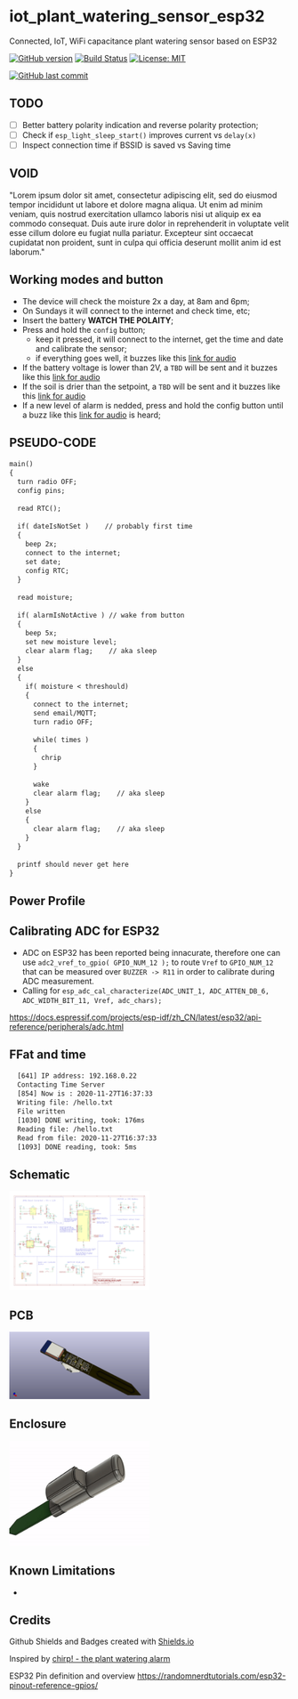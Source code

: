 # iot_plant_watering_sensor_esp32
Connected, IoT, WiFi capacitance plant watering sensor based on ESP32

[![GitHub version](https://img.shields.io/github/release/ldab/iot_plant_watering_sensor_esp32.svg)](https://github.com/ldab/iot_plant_watering_sensor_esp32/releases/latest)
[![Build Status](https://api.travis-ci.com/ldab/iot_plant_watering_sensor_esp32.svg)](https://travis-ci.com/github/ldab/iot_plant_watering_sensor_esp32)
[![License: MIT](https://img.shields.io/badge/License-MIT-green.svg)](https://github.com/ldab/iot_plant_watering_sensor_esp32/blob/master/LICENSE)

[![GitHub last commit](https://img.shields.io/github/last-commit/ldab/iot_plant_watering_sensor_esp32.svg?style=social)](https://github.com/ldab/iot_plant_watering_sensor_esp32)

 ## TODO

- [ ] Better battery polarity indication and reverse polarity protection;
- [ ] Check if `esp_light_sleep_start()` improves current vs `delay(x)`
- [ ] Inspect connection time if BSSID is saved vs Saving time

## VOID

"Lorem ipsum dolor sit amet, consectetur adipiscing elit, sed do eiusmod tempor incididunt ut labore et dolore magna aliqua. Ut enim ad minim veniam, quis nostrud exercitation ullamco laboris nisi ut aliquip ex ea commodo consequat. Duis aute irure dolor in reprehenderit in voluptate velit esse cillum dolore eu fugiat nulla pariatur. Excepteur sint occaecat cupidatat non proident, sunt in culpa qui officia deserunt mollit anim id est laborum."

## Working modes and button

* The device will check the moisture 2x a day, at 8am and 6pm;
* On Sundays it will connect to the internet and check time, etc;
* Insert the battery **WATCH THE POLAITY**;
* Press and hold the `config` button;
  * keep it pressed, it will connect to the internet, get the time and date and calibrate the sensor;
  * if everything goes well, it buzzes like this [link for audio]()
* If the battery voltage is lower than 2V, a `TBD` will be sent and it buzzes like this [link for audio]()
* If the soil is drier than the setpoint, a `TBD` will be sent and it buzzes like this [link for audio]()
* If a new level of alarm is nedded, press and hold the config button until a buzz like this [link for audio]() is heard;

## PSEUDO-CODE

```
main()
{ 
  turn radio OFF;
  config pins;

  read RTC();

  if( dateIsNotSet )    // probably first time
  {
    beep 2x;
    connect to the internet;
    set date;
    config RTC;
  }

  read moisture;

  if( alarmIsNotActive ) // wake from button
  {
    beep 5x;
    set new moisture level;
    clear alarm flag;    // aka sleep
  }
  else
  {
    if( moisture < threshould)
    {
      connect to the internet;
      send email/MQTT;
      turn radio OFF;

      while( times )
      {
        chrip
      }

      wake 
      clear alarm flag;    // aka sleep
    }
    else
    {
      clear alarm flag;    // aka sleep
    }
  }

  printf should never get here
} 
```

## Power Profile

## Calibrating ADC for ESP32

* ADC on ESP32 has been reported being innacurate, therefore one can use ```adc2_vref_to_gpio( GPIO_NUM_12 );``` to route `Vref` to `GPIO_NUM_12` that can be measured over `BUZZER -> R11` in order to calibrate during ADC measurement.
* Calling for `esp_adc_cal_characterize(ADC_UNIT_1, ADC_ATTEN_DB_6, ADC_WIDTH_BIT_11, Vref, adc_chars);`

https://docs.espressif.com/projects/esp-idf/zh_CN/latest/esp32/api-reference/peripherals/adc.html

## FFat and time

```
  [641] IP address: 192.168.0.22
  Contacting Time Server
  [854] Now is : 2020-11-27T16:37:33
  Writing file: /hello.txt
  File written
  [1030] DONE writing, took: 176ms
  Reading file: /hello.txt
  Read from file: 2020-11-27T16:37:33
  [1093] DONE reading, took: 5ms
```

## Schematic

<img src="./pics/iot_plant_watering_sensor_esp32_schematic.png" width="50%"> 

## PCB

<img src="./pics/iot_plant_watering_sensor_esp32_PCB.png" width="50%"> 

## Enclosure

<a href="./enclosure"><img src="./pics/iot_plant_watering_sensor_esp32_enclosure_round.gif" width="50%"></a>

## Known Limitations

* 

## Credits

Github Shields and Badges created with [Shields.io](https://github.com/badges/shields/)

Inspired by [chirp! - the plant watering alarm](https://wemakethings.net/chirp/)

ESP32 Pin definition and overview https://randomnerdtutorials.com/esp32-pinout-reference-gpios/ 